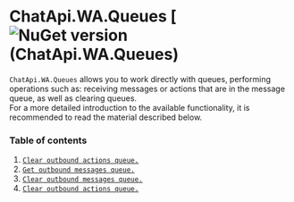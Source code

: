 # ChatApi.WA.Queues [![NuGet version (ChatApi.WA.Queues)](https://img.shields.io/badge/NuGet%20version-1.0.1%20Alpha-success?style=for-the-badge&logo=appveyorpackages/ChatApi.WA.Queues/)
`ChatApi.WA.Queues` allows you to work directly with queues, performing operations such as: receiving messages or actions that are in the message queue, as well as clearing queues. <br/>
For a more detailed introduction to the available functionality, it is recommended to read the material described below.

### Table of contents

1.  [`Clear outbound actions queue.`](Operations/ShowMessagesQueue.md)
2.  [`Get outbound messages queue.`](Operations/ShowActionsQueue.md)
3.  [`Clear outbound messages queue.`](Operations/ClearMessagesQueue.md)
4.  [`Clear outbound actions queue.`](Operations/ClearActionsQueue.md)
